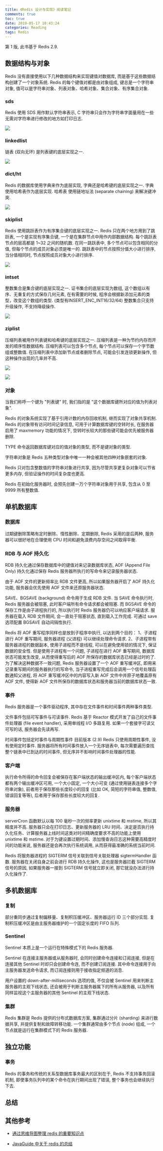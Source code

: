 ```yaml
---
title: 《Redis 设计与实现》阅读笔记
comments: true
toc: true
date: 2019-05-17 10:43:24
categories: Reading
tags: Redis
---
```


第 1 版, 此书基于 Redis 2.9.

<!--more-->

## 数据结构与对象

Redis 没有直接使用以下几种数据结构来实现键值对数据库, 而是基于这些数据结构创建了一个对象系统.
Redis 的每个键值对都是由对象组成, 键总是一个字符串对象, 值可以是字符串对象、列表对象、哈希对象、集合对象、有序集合对象.

### sds

Redis 使用 SDS 用作默认字符串表示, C 字符串只会作为字符串字面量用在一些无需对字符串进行修改的地方如打印日志.

![](/images/redis-sds.png)

### linkedlist

链表 (双向无环) 是列表键的底层实现之一.

![](/images/redis-list.png)

### dict/ht

Redis 的数据库使用字典来作为底层实现, 字典还是哈希键的底层实现之一.
字典 使用哈希表作为底层实现.
哈希表 使用链地址法 (separate chaining) 来解决键冲突.

![](/images/redis-ht.png)

### skiplist

Redis 使用跳跃表作为有序集合键的底层实现之一.
Redis 只在两个地方用到了跳跃表, 一个是实现有序集合键, 一个是在集群节点中用作内部数据结构.
每个跳跃表节点的层高都是 1~32 之间的随机数.
在同一跳跃表中, 多个节点可以包含相同的分值, 但每个节点的成员对象必须是唯一的.
跳跃表中的节点按照分值大小进行排序, 当分值相同时, 节点按照成员对象大小进行排序.

![](/images/redis-sl.png)

### intset

整数集合是集合键的底层实现之一.
证书集合的底层实现为数组, 这个数组以有序、无重复的方式保存几何元素, 在有需要的时候, 程序会根据新添加元素的类型，改变这个数组的类型. (类型有INSERT_ENC_INT16/32/64)
整数集合只支持升级操作, 不支持降级操作.

![](/images/redis-intset.png)

### ziplist

压缩列表被用作列表键和哈希键的底层实现之一.
压缩列表是一种为节约内存而开发的顺序性数据结构.
压缩列表可以包含多个节点, 每个节点可以保存一个字节数组或整数值.
在压缩列表中添加新节点或者删除节点, 可能会引发连锁更新操作, 但这种操作出现的几率并不高.

![](/images/redis-ziplist1.png)

![](/images/redis-ziplist2.png)

### 对象

当我们称呼一个键为 "列表键" 时, 我们指的是 "这个数据库键所对应的值为列表对象".

Redis 的对象系统实现了基于引用计数的内存回收机制, 继而实现了对象共享机制.
Redis 的对象带有访问时间记录信息, 可用于计算数据库键的空转时长, 在服务器启用了 maxmemory 功能的情况下, 空转时长较大的那些键可能会优先被服务器删除.

TYPE 命令返回数据库键对应的值对象的类型, 而不是键对象的类型.

字符串对象是 Redis 五种类型对象中唯一一种会被其他四种对象嵌套的对象.

Redis 只对包含整数值的字符串对象进行共享, 因为尽管共享更复杂对象可以节省更多内存, 但验证操作的时间复杂度也更高.

Redis 在初始化服务器时, 会预先创建一万个字符串对象用于共享, 包含从 0 至 9999 所有整数值.

## 单机数据库

### 数据库

过期键删除策略有定时删除、惰性删除、定期删除, Redis 采用的是后两种, 服务器可以很好地在合理使用 CPU 时间和避免浪费内存空间之间取得平衡.

### RDB 与 AOF 持久化

RDB 持久化通过保存数据库中的键值对来记录数据库状态, AOF (Append File Only) 持久化通过保存 Redis 服务器所执行的写命令来记录服务器状态.

由于 AOF 文件的更新频率比 RDB 文件更高, 所以如果服务器开启了 AOF 持久化功能, 服务器会优先使用 AOF 文件来还原服务器状态.

SAVE、BGSAVE (background) 命令用于生成 RDB 文件.
当 SAVE 命令执行时, Redis 服务器会被阻塞, 此时客户端所有命令请求都会被阻塞. 
而 BGSAVE 命令的保存工作是由子进程执行的, 所以执行时 Redis 服务器仍可以响应客户端请求.
服务器在载入 RDB 文件期间, 会一直处于阻塞状态, 直到载入工作完成.
可通过 save 选项配置 BGSAVE 自动间隔性执行.

Redis 将 AOF 重写程序同样也是放到子程序中执行, 以达到两个目的：
1、子进程进行 AOF 重写期间, 服务器进程 (父进程) 可以继续处理命令请求.
2、子进程带有服务器进程的数据副本, 使用子进程而不是线程, 可以在避免使用锁的情况下,  保证数据的安全性.
但是使用子进程有一个问题, 子进程在进行 AOF 重写期间, 数据库状态可能发生改变, 从而使得重写后的 AOF 所保存的数据库状态已经是过时的了.
为了解决这种数据不一致问题, Redis 服务器设置了一个 AOF 重写缓冲区, 即用来记录重写期间的服务器执行的写命令, 当子进程重写完成后会调用一个信号处理函数通知父进程, 将 AOF 重写缓冲区中的内容写入新 AOF 文件中并原子地覆盖原有 AOF 文件, 使得新 AOF 文件所保存的数据库状态和服务器当前的数据库状态一致.

### 事件

Redis 服务器是一个事件驱动程序, 其中存在文件事件和时间事件两种事件类型.

文件事件包括可写事件与可读事件.
Redis 基于 Reactor 模式开发了自己的文件事件处理器 (file event handler), 采用单线程 I/O 多路复用.
如果一个套接字可读又可写的话, 服务器会先读再写.

时间事件包括定时事件与周期性事件
目前版本 (2.9) Redis  只使用周期性事件, 没有使用定时事件.
服务器将所有时间事件放入一个无序链表中, 每次需要遍历查找整个链表中已到达的时间事件, 但无序并不影响时间事件处理器的性能.

### 客户端

执行命令所得的命令回复会被保存在客户端状态的输出缓冲区内, 每个客户端状态都有两个输出缓冲区可用, 一个大小固定, 一个大小可变 (通过使用链表连接多个字符串对象), 前者用于保存那些长度较小的回复 (比如 OK, 简短的字符串值, 整数值, 错误回复等等), 后者用于保存那些长度较大的回复.

### 服务器

serverCron 函数默认以每 100 毫秒一次的频率更新 unixtime 和 mstime, 所以其精度并不高.
服务器只会在打印日志、更新服务器的 LRU 时间、决定是否执行持久化任务、计算服务器上线时间这类对时间精确度要求不高的功能上使用 unixtime 和 mstime.
对于为键设置过期时间、添加慢查询日志这种需要高精度时间的功能来说, 服务器还是会再次执行系统调用, 从而获得最准确的系统当前时间.

Redis 将服务器进程的 SIGTERM 信号关联到信号关联处理器 sigtermHandler 函数. 服务器在关闭自身之前会进行 RDB 持久化操作, 这也是服务器拦截 SIGTERM 信号的原因, 如果服务器一接到 SIGTERM 信号就立即关闭, 那它就没办法进行持久化操作了.

## 多机数据库

### 复制

部分重同步通过复制偏移量、复制积压缓冲区、服务器运行 ID 三个部分实现.
复制积压缓冲区是由主服务器维护的一个固定长度的 FIFO 队列.

### Sentinel

Sentinel 本质上是一个运行在特殊模式下的 Redis 服务器.

Sentinel 在连接主服务器或从服务器时, 会同时创建命令连接和订阅连接, 但是在连接其他 Sentinel 时却只会创建命令连, 而不创建订阅连接.
其中命令连接用于向主服务器发送命令请求, 而订阅连接则用于接收指定频道的消息.

用户设置的 down-after-milliseconds 选项的值, 不仅会被 Sentinel 用来判断主服务器的主观下线状态, 还会被用于判断主服务器属下的所有从服务器, 以及所有同样监视这个主服务器的其他 Sentinel 的主观下线状态.

### 集群

Redis 集群是 Redis 提供的分布式数据库方案, 集群通过分片 (sharding) 来进行数据共享, 并提供复制和故障转移功能.
一个集群通常由多个节点 (node) 组成, 一个节点就是运行在集群模式下的 Redis 服务器.

## 独立功能

### 事务

Redis 的事务和传统的关系型数据库事务最大的区别在于, Redis 不支持事务回滚机制, 即使事务队列中的某个命令在执行期间出现了错误, 整个事务也会继续执行下去.

## 总结

## 其他参考

- [通过思维导图整理 redis 的重要知识点](https://github.com/Weiwf/redis-mindmap)

- [JavaGuide 中关于 redis 的总结](https://github.com/Snailclimb/JavaGuide/tree/master/docs/database/Redis)
